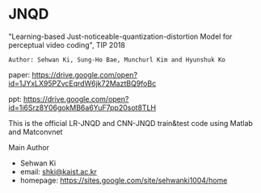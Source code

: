 # JNQD
"Learning-based Just-noticeable-quantization-distortion Model for perceptual video coding", TIP 2018

    Author: Sehwan Ki, Sung-Ho Bae, Munchurl Kim and Hyunshuk Ko

paper: https://drive.google.com/open?id=1JYxLX95PZvcEqrdW6jk72MaztBQ9foBc

ppt: https://drive.google.com/open?id=1i6Srz8Y06gokMB6a6YuF7pp20sot8TLH 

This is the official LR-JNQD and CNN-JNQD train&test code using Matlab and Matconvnet

Main Author
- Sehwan Ki
- email: shki@kaist.ac.kr
- homepage: https://sites.google.com/site/sehwanki1004/home
